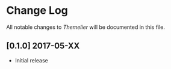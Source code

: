 # Change Log
All notable changes to *Themelier* will be documented in this file.

## [0.1.0] 2017-05-XX
- Initial release
